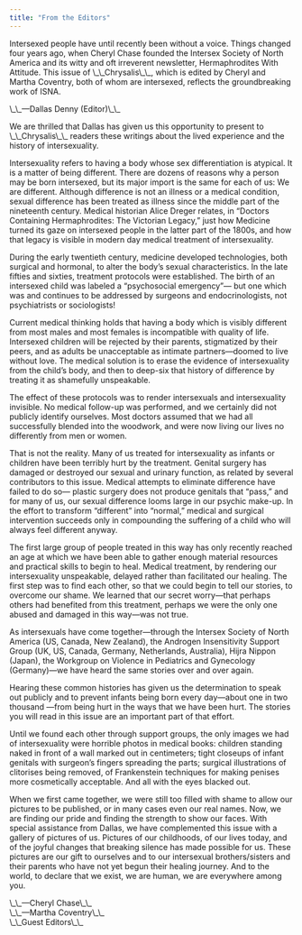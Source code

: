 ```yaml
---
title: "From the Editors"
---
```


<p>Intersexed people have until recently been without a voice. Things changed four years ago, when Cheryl Chase founded the Intersex Society of North America and its witty and oft irreverent newsletter, Hermaphrodites With Attitude. This issue of \_\_Chrysalis\_\_, which is edited by Cheryl and Martha Coventry, both of whom are intersexed, reflects the groundbreaking work of <span class="caps">ISNA</span>.  </p>

<p>\_\_&#8212;Dallas Denny (Editor)\_\_  </p>

<p>We are thrilled that Dallas has given us this opportunity to present to \_\_Chrysalis\_\_ readers these writings about the lived experience and the history of intersexuality.  </p>

<p>Intersexuality refers to having a body whose sex differentiation is atypical. It is a matter of being different. There are dozens of reasons why a person may be born intersexed, but its major import is the same for each of us: We are different. Although difference is not an illness or a medical condition, sexual difference has been treated as illness since the middle part of the nineteenth century. Medical historian Alice Dreger relates, in &#8220;Doctors Containing Hermaphrodites: The Victorian Legacy,&#8221; just how Medicine turned its gaze on intersexed people in the latter part of the 1800s, and how that legacy is visible in modern day medical treatment of intersexuality.  </p>

<p>During the early twentieth century, medicine developed technologies, both surgical and hormonal, to alter the body&#8217;s sexual characteristics. In the late fifties and sixties, treatment protocols were established. The birth of an intersexed child was labeled a &#8220;psychosocial emergency&#8221;&#8212; but one which was and continues to be addressed by surgeons and endocrinologists, not psychiatrists or sociologists!  </p>

<p>Current medical thinking holds that having a body which is visibly different from most males and most females is incompatible with quality of life. Intersexed children will be rejected by their parents, stigmatized by their peers, and as adults be unacceptable as intimate partners&#8212;doomed to live without love. The medical solution is to erase the evidence of intersexuality from the child&#8217;s body, and then to deep-six that history of difference by treating it as shamefully unspeakable.  </p>

<p>The effect of these protocols was to render intersexuals and intersexuality invisible. No medical follow-up was performed, and we certainly did not publicly identify ourselves. Most doctors assumed that we had all successfully blended into the woodwork, and were now living our lives no differently from men or women.  </p>

<p>That is not the reality. Many of us treated for intersexuality as infants or children have been terribly hurt by the treatment. Genital surgery has damaged or destroyed our sexual and urinary function, as related by several contributors to this issue. Medical attempts to eliminate difference have failed to do so&#8212; plastic surgery does not produce genitals that &#8220;pass,&#8221; and for many of us, our sexual difference looms large in our psychic make-up. In the effort to transform &#8220;different&#8221; into &#8220;normal,&#8221; medical and surgical intervention succeeds only in compounding the suffering of a child who will always feel different anyway.  </p>

<p>The first large group of people treated in this way has only recently reached an age at which we have been able to gather enough material resources and practical skills to begin to heal. Medical treatment, by rendering our intersexuality unspeakable, delayed rather than facilitated our healing. The first step was to find each other, so that we could begin to tell our stories, to overcome our shame. We learned that our secret worry&#8212;that perhaps others had benefited from this treatment, perhaps we were the only one abused and damaged in this way&#8212;was not true.  </p>

<p>As intersexuals have come together&#8212;through the Intersex Society of North America (US, Canada, New Zealand), the Androgen Insensitivity Support Group (UK, US, Canada, Germany, Netherlands, Australia), Hijra Nippon (Japan), the Workgroup on Violence in Pediatrics and Gynecology (Germany)&#8212;we have heard the same stories over and over again.  </p>

<p>Hearing these common histories has given us the determination to speak out publicly and to prevent infants being born every day&#8212;about one in two thousand &#8212;from being hurt in the ways that we have been hurt. The stories you will read in this issue are an important part of that effort.  </p>

<p>Until we found each other through support groups, the only images we had of intersexuality were horrible photos in medical books: children standing naked in front of a wall marked out in centimeters; tight closeups of infant genitals with surgeon&#8217;s fingers spreading the parts; surgical illustrations of clitorises being removed, of Frankenstein techniques for making penises more cosmetically acceptable. And all with the eyes blacked out.  </p>

<p>When we first came together, we were still too filled with shame to allow our pictures to be published, or in many cases even our real names. Now, we are finding our pride and finding the strength to show our faces. With special assistance from Dallas, we have complemented this issue with a gallery of pictures of us. Pictures of our childhoods, of our lives today, and of the joyful changes that breaking silence has made possible for us. These pictures are our gift to ourselves and to our intersexual brothers/sisters and their parents who have not yet begun their healing journey. And to the world, to declare that we exist, we are human, we are everywhere among you.  </p>

<p>\_\_&#8212;Cheryl Chase\_\_  <br />
\_\_&#8212;Martha Coventry\_\_  <br />
\_\_Guest Editors\_\_</p>